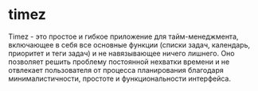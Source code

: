 # timez
Timez - это простое и гибкое приложение для тайм-менеджмента, включающее в себя все основные функции 
(списки задач, календарь, приоритет и теги задач) и не навязывающее ничего лишнего. Оно позволяет решить 
проблему постоянной нехватки времени и не отвлекает пользователя от процесса планирования благодаря минималистичности,
простоте и функциональности интерфейса.
